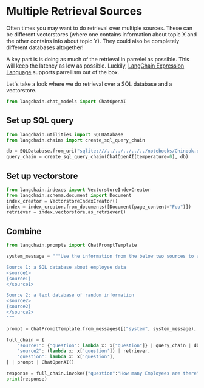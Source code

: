 # Multiple Retrieval Sources

Often times you may want to do retrieval over multiple sources. These can be different vectorstores (where one contains information about topic X and the other contains info about topic Y). They could also be completely different databases altogether!

A key part is is doing as much of the retrieval in parrelel as possible. This will keep the latency as low as possible. Luckily, [LangChain Expression Language](../../) supports parrellism out of the box.

Let's take a look where we do retrieval over a SQL database and a vectorstore.


```python
from langchain.chat_models import ChatOpenAI
```

## Set up SQL query


```python
from langchain.utilities import SQLDatabase
from langchain.chains import create_sql_query_chain

db = SQLDatabase.from_uri("sqlite:///../../../../../notebooks/Chinook.db")
query_chain = create_sql_query_chain(ChatOpenAI(temperature=0), db)
```

## Set up vectorstore


```python
from langchain.indexes import VectorstoreIndexCreator
from langchain.schema.document import Document
index_creator = VectorstoreIndexCreator()
index = index_creator.from_documents([Document(page_content="Foo")])
retriever = index.vectorstore.as_retriever()
```

## Combine


```python
from langchain.prompts import ChatPromptTemplate

system_message = """Use the information from the below two sources to answer any questions.

Source 1: a SQL database about employee data
<source1>
{source1}
</source1>

Source 2: a text database of random information
<source2>
{source2}
</source2>
"""

prompt = ChatPromptTemplate.from_messages([("system", system_message), ("human", "{question}")])
```


```python
full_chain = {
    "source1": {"question": lambda x: x["question"]} | query_chain | db.run,
    "source2": (lambda x: x['question']) | retriever,
    "question": lambda x: x['question'],
} | prompt | ChatOpenAI()
```


```python
response = full_chain.invoke({"question":"How many Employees are there"})
print(response)
```

